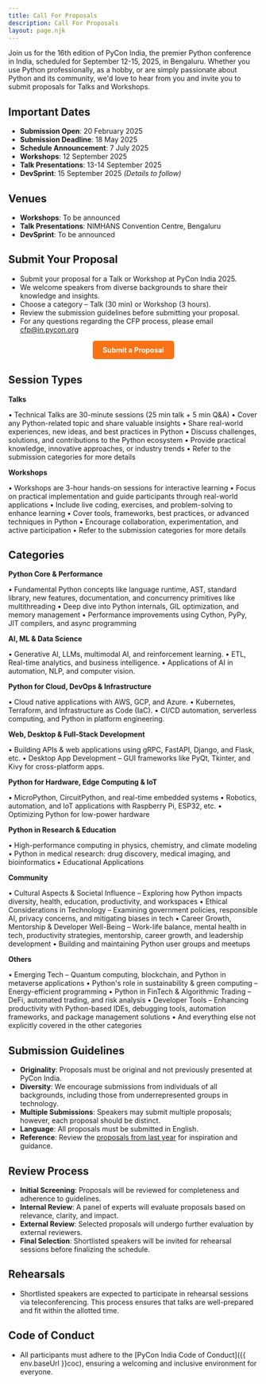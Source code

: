 ```yaml
---
title: Call For Proposals
description: Call For Proposals
layout: page.njk
---
```



Join us for the 16th edition of PyCon India, the premier Python conference in India, scheduled for September 12-15, 2025, in Bengaluru. Whether you use Python professionally, as a hobby, or are simply passionate about Python and its community, we'd love to hear from you and invite you to submit proposals for Talks and Workshops.

## Important Dates

- **Submission Open**: 20 February 2025
- **Submission Deadline**: 18 May 2025
- **Schedule Announcement**: 7 July 2025
- **Workshops**: 12 September 2025
- **Talk Presentations**: 13-14 September 2025
- **DevSprint**: 15 September 2025 *(Details to follow)*

## Venues

- **Workshops**: To be announced
- **Talk Presentations**: NIMHANS Convention Centre, Bengaluru
- **DevSprint**: To be announced


## Submit Your Proposal

- Submit your proposal for a Talk or Workshop at PyCon India 2025.
- We welcome speakers from diverse backgrounds to share their knowledge and insights.
- Choose a category – Talk (30 min) or Workshop (3 hours).
- Review the submission guidelines before submitting your proposal.
- For any questions regarding the CFP process, please email [cfp@in.pycon.org](mailto:cfp@in.pycon.org)

<div style="text-align: center;">
    <a href="https://cfp.in.pycon.org/2025/cfp" class="button" style="display: inline-block; padding: 10px 20px; background-color: #F97316; color: white; text-decoration: none; border-radius: 5px; font-weight: bold;">Submit a Proposal</a>
</div>

## Session Types

**Talks**

• Technical Talks are 30-minute sessions (25 min talk + 5 min Q&A)
• Cover any Python-related topic and share valuable insights
• Share real-world experiences, new ideas, and best practices in Python
• Discuss challenges, solutions, and contributions to the Python ecosystem
• Provide practical knowledge, innovative approaches, or industry trends
• Refer to the submission categories for more details

**Workshops**

• Workshops are 3-hour hands-on sessions for interactive learning
• Focus on practical implementation and guide participants through real-world applications
• Include live coding, exercises, and problem-solving to enhance learning
• Cover tools, frameworks, best practices, or advanced techniques in Python
• Encourage collaboration, experimentation, and active participation
• Refer to the submission categories for more details


## Categories

**Python Core & Performance**

• Fundamental Python concepts like language runtime, AST, standard library, new features, documentation, and concurrency primitives like multithreading
• Deep dive into Python internals, GIL optimization, and memory management
• Performance improvements using Cython, PyPy, JIT compilers, and async programming

**AI, ML & Data Science**

• Generative AI, LLMs, multimodal AI, and reinforcement learning.
• ETL, Real-time analytics, and business intelligence.
• Applications of AI in automation, NLP, and computer vision.

**Python for Cloud, DevOps & Infrastructure**

• Cloud native applications with AWS, GCP, and Azure.
• Kubernetes, Terraform, and Infrastructure as Code (IaC).
• CI/CD automation, serverless computing, and Python in platform engineering.

**Web, Desktop & Full-Stack Development**

• Building APIs & web applications using gRPC, FastAPI, Django, and Flask, etc.
• Desktop App Development – GUI frameworks like PyQt, Tkinter, and Kivy for cross-platform apps.

**Python for Hardware, Edge Computing & IoT**

• MicroPython, CircuitPython, and real-time embedded systems
• Robotics, automation, and IoT applications with Raspberry Pi, ESP32, etc.
• Optimizing Python for low-power hardware

**Python in Research & Education**

• High-performance computing in physics, chemistry, and climate modeling
• Python in medical research: drug discovery, medical imaging, and bioinformatics
• Educational Applications

**Community**

• Cultural Aspects & Societal Influence – Exploring how Python impacts diversity, health, education, productivity, and workspaces
• Ethical Considerations in Technology – Examining government policies, responsible AI, privacy concerns, and mitigating biases in tech
• Career Growth, Mentorship & Developer Well-Being – Work-life balance, mental health in tech, productivity strategies, mentorship, career growth, and leadership development
• Building and maintaining Python user groups and meetups

**Others**

• Emerging Tech – Quantum computing, blockchain, and Python in metaverse applications
• Python's role in sustainability & green computing – Energy-efficient programming
• Python in FinTech & Algorithmic Trading – DeFi, automated trading, and risk analysis
• Developer Tools – Enhancing productivity with Python-based IDEs, debugging tools, automation frameworks, and package management solutions
• And everything else not explicitly covered in the other categories

## Submission Guidelines

- **Originality**: Proposals must be original and not previously presented at PyCon India.
- **Diversity**: We encourage submissions from individuals of all backgrounds, including those from underrepresented groups in technology.
- **Multiple Submissions**: Speakers may submit multiple proposals; however, each proposal should be distinct.
- **Language**: All proposals must be submitted in English.
- **Reference**: Review the [proposals from last year](https://in.pycon.org/cfp/2024/proposals/) for inspiration and guidance.

## Review Process

- **Initial Screening**: Proposals will be reviewed for completeness and adherence to guidelines.
- **Internal Review**: A panel of experts will evaluate proposals based on relevance, clarity, and impact.
- **External Review**: Selected proposals will undergo further evaluation by external reviewers.
- **Final Selection**: Shortlisted speakers will be invited for rehearsal sessions before finalizing the schedule.

## Rehearsals

- Shortlisted speakers are expected to participate in rehearsal sessions via teleconferencing. This process ensures that talks are well-prepared and fit within the allotted time.

## Code of Conduct

- All participants must adhere to the [PyCon India Code of Conduct]({{ env.baseUrl }}coc), ensuring a welcoming and inclusive environment for everyone.
